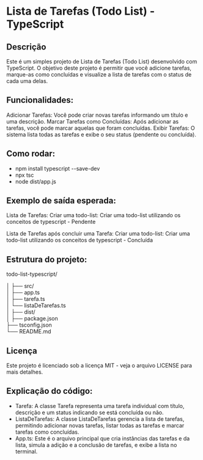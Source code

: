 # Lista de Tarefas (Todo List) - TypeScript
## Descrição
Este é um simples projeto de Lista de Tarefas (Todo List) desenvolvido com TypeScript. O objetivo deste projeto é permitir que você adicione tarefas, marque-as como concluídas e visualize a lista de tarefas com o status de cada uma delas.

## Funcionalidades:
Adicionar Tarefas: Você pode criar novas tarefas informando um título e uma descrição.
Marcar Tarefas como Concluídas: Após adicionar as tarefas, você pode marcar aquelas que foram concluídas.
Exibir Tarefas: O sistema lista todas as tarefas e exibe o seu status (pendente ou concluída).

## Como rodar: 

<ul>
  <li>npm install typescript --save-dev</li>
  <li>npx tsc</li>
  <li>node dist/app.js</li>
</ul>

## Exemplo de saída esperada: 

Lista de Tarefas: 
Criar uma todo-list: Criar uma todo-list utilizando os conceitos de typescript - Pendente

Lista de Tarefas após concluir uma Tarefa: 
Criar uma todo-list: Criar uma todo-list utilizando os conceitos de typescript - Concluída

## Estrutura do projeto: 

todo-list-typescript/

│
├── src/                   
│   ├── app.ts            
│   ├── tarefa.ts          
│   └── listaDeTarefas.ts  
│
├── dist/                  
│
├── package.json           
├── tsconfig.json          
└── README.md              

## Licença 

Este projeto é licenciado sob a licença MIT - veja o arquivo LICENSE para mais detalhes.

## Explicação do código:

<ul>
  <li>Tarefa: A classe Tarefa representa uma tarefa individual com título, descrição e um status indicando se está concluída ou não.</li>
  <li>ListaDeTarefas: A classe ListaDeTarefas gerencia a lista de tarefas, permitindo adicionar novas tarefas, listar todas as tarefas e marcar tarefas como concluídas.</li>
  <li>App.ts: Este é o arquivo principal que cria instâncias das tarefas e da lista, simula a adição e a conclusão de tarefas, e exibe a lista no terminal.</li>
</ul>
